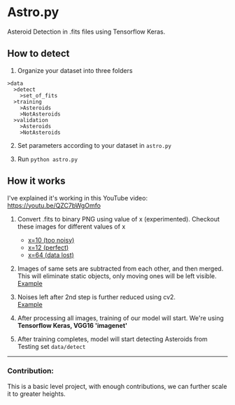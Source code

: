 # Astro.py
Asteroid Detection in .fits files using Tensorflow Keras.

## How to detect
1. Organize your dataset into three folders
  ```
 >data
    >detect
      >set_of_fits
    >training
      >Asteroids
      >NotAsteroids
    >validation
      >Asteroids
      >NotAsteroids
  ```
  
  2. Set parameters according to your dataset in ```astro.py```
  
  3. Run ```python astro.py```
  
  ## How it works
  
  I've explained it's working in this YouTube video: https://youtu.be/QZC7bWgOmfo
  
  1. Convert .fits to binary PNG using value of x (experimented). 
    Checkout these images for different values of x
     * [x=10 (too noisy)](https://github.com/heyJatin/Astro.py/blob/main/example_img/x%3D10.png)
     * [x=12 (perfect)](https://github.com/heyJatin/Astro.py/blob/main/example_img/x%3D12.png)
     * [x=64 (data lost)](https://github.com/heyJatin/Astro.py/blob/main/example_img/x%3D64.png)
     
  2. Images of same sets are subtracted from each other, and then merged. This will eliminate static objects, only moving ones will be left visible.  
  [Example](https://github.com/heyJatin/Astro.py/blob/main/example_img/sub.png)
  
  3. Noises left after 2nd step is further reduced using cv2.  
  [Example](https://github.com/heyJatin/Astro.py/blob/main/example_img/denoised.png)
  
  4. After processing all images, training of our model will start. We're using **Tensorflow Keras, VGG16 'imagenet'**
  
  5. After training completes, model will start detecting Asteroids from Testing set ```data/detect```
  
  ---
  
  ### Contribution:
  This is a basic level project, with enough contributions, we can further scale it to greater heights.
